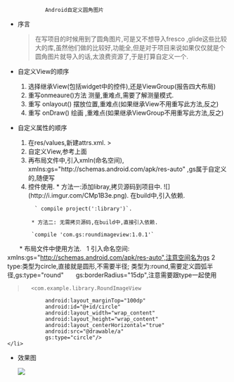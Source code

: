                 Android自定义圆角图片
  * 序言
     >在写项目的时候用到了圆角图片,可是又不想导入fresco ,glide这些比较大的库,虽然他们做的比较好,功能全,但是对于项目来说如果仅仅就是个圆角图片就导入的话,太浪费资源了,于是打算自定义一个.
     
  * 自定义View的顺序
    <ol>
      <li> 选择继承View(包括widget中的控件),还是ViewGroup(报告四大布局)</li>
      <li> 重写onmeaure()方法 测量,重难点,需要了解测量模式.</li>
      <li> 重写 onlayout() 摆放位置,重难点(如果继承View不用重写此方法,反之)</li>
      <li> 重写 onDraw() 绘画 ,重难点(如果继承ViewGroup不用重写此方法,反之)
    </ol>

 * 自定义属性的顺序
   <ol>
   <li> 在res/values,新建attrs.xml.
    >       <?xml version="1.0" encoding="utf-8"?>
    		<resources>
    		<!--弧度的大小-->
    		<attr name="borderRadius" format="dimension"/>
    		<!--圆形图片和带有圆角的图片-->
    		<attr name="type" format="reference">
    		<enum name="circle" value="0"/>
    		<enum name="round" value="1"/>
    		</attr>
    		<declare-styleable name="roundImageViewAttrs">
    		<!--直接引用上面的-->
    		<attr name="borderRadius"/>
    		<attr name="type"/>
    		</declare-styleable>
    		</resources>
    </li>

     <li>自定义View,参考上面 </li>
	 <li>再布局文件中,引入xmln(命名空间), xmlns:gs="http://schemas.android.com/apk/res-auto" ,gs属于自定义的,随便写 </li>
	 <li>控件使用.  
       * 方法一:添加libray,拷贝源码到项目中.  
		![](http://i.imgur.com/CMp1B3e.png).  
        在build中,引入依赖.  
	
		 ` compile project(':library')`.  
		 
 		* 方法二: 无需拷贝源码,在build中,直接引入依赖.  
		
 		`compile 'com.gs:roundimageview:1.0.1'`
		
        * 布局文件中使用方法.  
	 1 引入命名空间: xmlns:gs="http://schemas.android.com/apk/res-auto",注意空间名为gs
	 2 type:类型为circle,直接就是圆形,不需要半径; 类型为:round,需要定义圆弧半径,gs:type="round"   
	        gs:borderRadius="15dp",注意需要跟type一起使用
	
   >       <com.example.library.RoundImageView
		        android:layout_marginTop="100dp"
		        android:id="@+id/circle"
		        android:layout_width="wrap_content"
		        android:layout_height="wrap_content"
		        android:layout_centerHorizontal="true"
		        android:src="@drawable/a"
		        gs:type="circle"/> 
    </li>
		


 
  * 效果图
    
	![](http://i.imgur.com/et1ab56.png)

   
